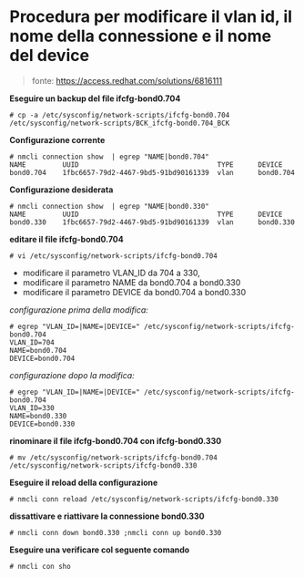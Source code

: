 # Procedura per modificare il vlan id, il nome della connessione e il nome del device
>fonte: https://access.redhat.com/solutions/6816111

**Eseguire un backup del file ifcfg-bond0.704**
```
# cp -a /etc/sysconfig/network-scripts/ifcfg-bond0.704 /etc/sysconfig/network-scripts/BCK_ifcfg-bond0.704_BCK
```

**Configurazione corrente**
```
# nmcli connection show  | egrep "NAME|bond0.704"
NAME         UUID                                  TYPE      DEVICE
bond0.704    1fbc6657-79d2-4467-9bd5-91bd90161339  vlan      bond0.704
```

**Configurazione desiderata**
```
# nmcli connection show  | egrep "NAME|bond0.330"
NAME         UUID                                  TYPE      DEVICE
bond0.330    1fbc6657-79d2-4467-9bd5-91bd90161339  vlan      bond0.330
```

**editare il file ifcfg-bond0.704**
```
# vi /etc/sysconfig/network-scripts/ifcfg-bond0.704
```
* modificare il parametro VLAN_ID da 704 a 330, 
* modificare il parametro NAME da bond0.704 a bond0.330
* modificare il parametro DEVICE da bond0.704 a bond0.330

_configurazione prima della modifica:_
```
# egrep "VLAN_ID=|NAME=|DEVICE=" /etc/sysconfig/network-scripts/ifcfg-bond0.704
VLAN_ID=704
NAME=bond0.704
DEVICE=bond0.704
```
_configurazione dopo la modifica:_
```
# egrep "VLAN_ID=|NAME=|DEVICE=" /etc/sysconfig/network-scripts/ifcfg-bond0.704
VLAN_ID=330
NAME=bond0.330
DEVICE=bond0.330
```

**rinominare il file ifcfg-bond0.704 con ifcfg-bond0.330**
```
# mv /etc/sysconfig/network-scripts/ifcfg-bond0.704 /etc/sysconfig/network-scripts/ifcfg-bond0.330
```

**Eseguire il reload della configurazione**
```
# nmcli conn reload /etc/sysconfig/network-scripts/ifcfg-bond0.330
```

**dissattivare e riattivare la connessione bond0.330**
```
# nmcli conn down bond0.330 ;nmcli conn up bond0.330
```

**Eseguire una verificare col seguente comando**
```
# nmcli con sho
```